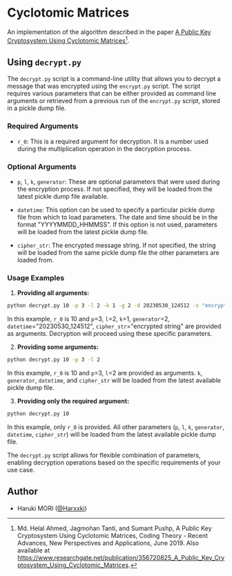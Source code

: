 # Cyclotomic Matrices

An implementation of the algorithm described in the paper [A Public Key Cryptosystem Using Cyclotomic Matrices](https://www.researchgate.net/publication/356720825_A_Public_Key_Cryptosystem_Using_Cyclotomic_Matrices)[^1].

[^1]:
    Md. Helal Ahmed, Jagmohan Tanti, and Sumant Pushp,
    A Public Key Cryptosystem Using Cyclotomic Matrices,
    Coding Theory - Recent Advances, New Perspectives and Applications,
    June 2019.
    Also available at https://www.researchgate.net/publication/356720825_A_Public_Key_Cryptosystem_Using_Cyclotomic_Matrices.



## Using `decrypt.py`

The `decrypt.py` script is a command-line utility that allows you to decrypt a message that was encrypted using the `encrypt.py` script. The script requires various parameters that can be either provided as command line arguments or retrieved from a previous run of the `encrypt.py` script, stored in a pickle dump file.

### Required Arguments

- `r_0`: This is a required argument for decryption. It is a number used during the multiplication operation in the decryption process.

### Optional Arguments

- `p`, `l`, `k`, `generator`: These are optional parameters that were used during the encryption process. If not specified, they will be loaded from the latest pickle dump file available.

- `datetime`: This option can be used to specify a particular pickle dump file from which to load parameters. The date and time should be in the format "YYYYMMDD_HHMMSS". If this option is not used, parameters will be loaded from the latest pickle dump file.

- `cipher_str`: The encrypted message string. If not specified, the string will be loaded from the same pickle dump file the other parameters are loaded from.

### Usage Examples

1. **Providing all arguments:**
```bash
python decrypt.py 10 -p 3 -l 2 -k 1 -g 2 -d 20230530_124512 -s "encrypted string"
```
In this example, `r_0` is 10 and `p`=3, `l`=2, `k`=1, `generator`=2, `datetime`="20230530_124512", `cipher_str`="encrypted string" are provided as arguments. Decryption will proceed using these specific parameters.

2. **Providing some arguments:**
```bash
python decrypt.py 10 -p 3 -l 2
```
In this example, `r_0` is 10 and `p`=3, `l`=2 are provided as arguments. `k`, `generator`, `datetime`, and `cipher_str` will be loaded from the latest available pickle dump file.

3. **Providing only the required argument:**
```bash
python decrypt.py 10
```
In this example, only `r_0` is provided. All other parameters (`p`, `l`, `k`, `generator`, `datetime`, `cipher_str`) will be loaded from the latest available pickle dump file.

The `decrypt.py` script allows for flexible combination of parameters, enabling decryption operations based on the specific requirements of your use case.


## Author

- Haruki MORI ([@Harxxki](https://github.com/Harxxki))
